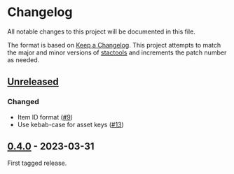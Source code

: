 # Changelog

All notable changes to this project will be documented in this file.

The format is based on [Keep a Changelog](https://keepachangelog.com/en/1.0.0/).
This project attempts to match the major and minor versions of
[stactools](https://github.com/stac-utils/stactools) and increments the patch
number as needed.

## [Unreleased]

### Changed

- Item ID format ([#9](https://github.com/stactools-packages/sentinel3/pull/9))
- Use kebab-case for asset keys ([#13](https://github.com/stactools-packages/sentinel3/pull/13))

## [0.4.0] - 2023-03-31

First tagged release.

[Unreleased]: https://github.com/stactools-packages/sentinel3/compare/v0.4.0..HEAD
[0.4.0]: https://github.com/stactools-packages/sentinel3/releases/tag/v0.4.0
